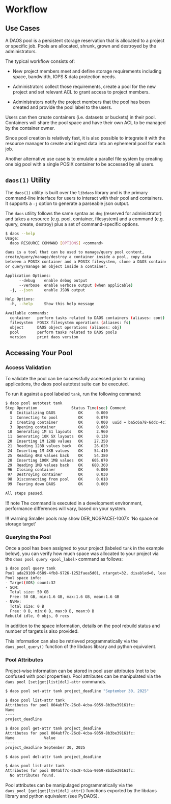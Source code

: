 # Workflow

## Use Cases

A DAOS pool is a persistent storage reservation that is allocated to a
project or specific job. Pools are allocated, shrunk, grown and destroyed by
the administrators.

The typical workflow consists of:

* New project members meet and define storage requirements including space,
bandwidth, IOPS & data protection needs.

* Administrators collect those requirements, create a pool for the new
project and set relevant ACL to grant access to project members.

* Administrators notify the project members that the pool has been created and
provide the pool label to the users.

Users can then create containers (i.e. datasets or buckets) in their pool.
Containers will share the pool space and have their own ACL to be managed by
the container owner.

Since pool creation is relatively fast, it is also possible to integrate it
with the resource manager to create and ingest data into an ephemeral pool for
each job.

Another alternative use case is to emulate a parallel file system by creating
one big pool with a single POSIX container to be accessed by all users.

## `daos(1)` Utility

The `daos(1)` utility is built over the `libdaos` library and is the primary
command-line interface for users to interact with their pool and containers.
It supports a `-j` option to generate a parseable json output.

The `daos` utility follows the same syntax as `dmg` (reserved for administrator)
and takes a resource (e.g. pool, container, filesystem) and a command (e.g.
query, create, destroy) plus a set of command-specific options.

```bash
$ daos --help
Usage:
  daos RESOURCE COMMAND [OPTIONS] <command>

daos is a tool that can be used to manage/query pool content,
create/query/manage/destroy a container inside a pool, copy data
between a POSIX container and a POSIX filesystem, clone a DAOS container,
or query/manage an object inside a container.

Application Options:
      --debug    enable debug output
      --verbose  enable verbose output (when applicable)
  -j, --json     enable JSON output

Help Options:
  -h, --help     Show this help message

Available commands:
  container   perform tasks related to DAOS containers (aliases: cont)
  filesystem  POSIX filesystem operations (aliases: fs)
  object      DAOS object operations (aliases: obj)
  pool        perform tasks related to DAOS pools
  version     print daos version
```

## Accessing Your Pool

### Access Validation

To validate the pool can be successfully accessed prior to running
applications, the daos pool autotest suite can be executed.

To run it against a pool labeled `tank`, run the following command:

```bash
$ daos pool autotest tank
Step Operation               Status Time(sec) Comment
  0  Initializing DAOS          OK      0.000
  1  Connecting to pool         OK      0.070
  2  Creating container         OK      0.000  uuid = ba5c6a78-6ddc-4c7e-a73b-b7574c8d85b8
  3  Opening container          OK      0.060
 10  Generating 1M S1 layouts   OK      2.960
 11  Generating 10K SX layouts  OK      0.130
 20  Inserting 1M 128B values   OK     27.350
 21  Reading 128B values back   OK     26.020
 24  Inserting 1M 4KB values    OK     54.410
 25  Reading 4KB values back    OK     54.380
 28  Inserting 100K 1MB values  OK    605.870
 29  Reading 1MB values back    OK    680.360
 96  Closing container          OK      0.000
 97  Destroying container       OK      0.030
 98  Disconnecting from pool    OK      0.010
 99  Tearing down DAOS          OK      0.000

All steps passed.
```

!!! note
    The command is executed in a development environment,
    performance differences will vary, based on your system.

!!! warning
    Smaller pools may show DER_NOSPACE(-1007): 'No space
    on storage target'

### Querying the Pool

Once a pool has been assigned to your project (labeled `tank` in the example
below), you can verify how much space was allocated to your project via the
`daos pool query <pool_label>` command as follows:

```bash
$ daos pool query tank
Pool ada29109-0589-4fb8-9726-1252faea5d01, ntarget=32, disabled=0, leader=0, version=1
Pool space info:
- Target(VOS) count:32
- SCM:
  Total size: 50 GB
  Free: 50 GB, min:1.6 GB, max:1.6 GB, mean:1.6 GB
- NVMe:
  Total size: 0 B
  Free: 0 B, min:0 B, max:0 B, mean:0 B
Rebuild idle, 0 objs, 0 recs
```

In addition to the space information, details on the pool rebuild status and
number of targets is also provided.

This information can also be retrieved programmatically via the
`daos_pool_query()` function of the libdaos library and python equivalent.

### Pool Attributes

Project-wise information can be stored in pool user attributes (not to be
confused with pool properties). Pool attributes can be manipulated via the
`daos pool [set|get|list|del]-attr` commands.

```bash
$ daos pool set-attr tank project_deadline "September 30, 2025"

$ daos pool list-attr tank
Attributes for pool 004abf7c-26c8-4cba-9059-8b3be39161fc:
Name
----
project_deadline

$ daos pool get-attr tank project_deadline
Attributes for pool 004abf7c-26c8-4cba-9059-8b3be39161fc:
Name             Value
----             -----
project_deadline September 30, 2025

$ daos pool del-attr tank project_deadline

$ daos pool list-attr tank
Attributes for pool 004abf7c-26c8-4cba-9059-8b3be39161fc:
  No attributes found.
```

Pool attributes can be manipulaged programmatically via the
`daos_pool_[get|get|list|del]_attr()` functions exported by the libdaos library
and python equivalent (see PyDAOS).
